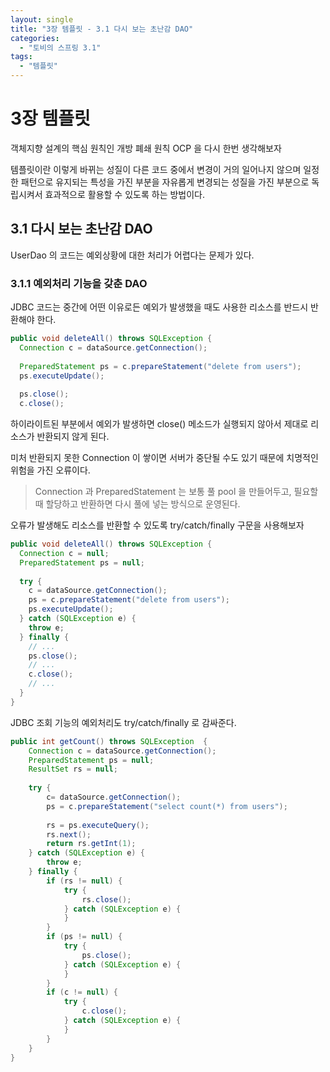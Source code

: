 ```yaml
---
layout: single
title: "3장 템플릿 - 3.1 다시 보는 초난감 DAO"
categories:
  - "토비의 스프링 3.1"
tags:
  - "템플릿"
---
```


# 3장 템플릿

객체지향 설계의 핵심 원칙인 개방 폐쇄 원칙 OCP 을 다시 한번 생각해보자

템플릿이란 이렇게 바뀌는 성질이 다른 코드 중에서 변경이 거의 일어나지 않으며 일정한 패턴으로 유지되는 특성을 가진 부분을 자유롭게 변경되는 성질을 가진 부분으로 독립시켜서 효과적으로 활용할 수 있도록 하는 방법이다.

## 3.1 다시 보는 초난감 DAO

UserDao 의 코드는 예외상황에 대한 처리가 어렵다는 문제가 있다.

### 3.1.1 예외처리 기능을 갖춘 DAO

JDBC 코드는 중간에 어떤 이유로든 예외가 발생했을 때도 사용한 리소스를 반드시 반환해야 한다.

```java
public void deleteAll() throws SQLException {
  Connection c = dataSource.getConnection();
  
  PreparedStatement ps = c.prepareStatement("delete from users");
  ps.executeUpdate();
  
  ps.close();
  c.close();
```

하이라이트된 부분에서 예외가 발생하면 close() 메소드가 실행되지 않아서 제대로 리소스가 반환되지 않게 된다.

미처 반환되지 못한 Connection 이 쌓이면 서버가 중단될 수도 있기 때문에 치명적인 위험을 가진 오류이다.

> Connection 과 PreparedStatement 는 보통 풀 pool 을 만들어두고, 필요할 때 할당하고 반환하면 다시 풀에 넣는 방식으로 운영된다.

오류가 발생해도 리소스를 반환할 수 있도록 try/catch/finally 구문을 사용해보자

```java
public void deleteAll() throws SQLException {
  Connection c = null;
  PreparedStatement ps = null;
  
  try {
    c = dataSource.getConnection();
    ps = c.prepareStatement("delete from users");
    ps.executeUpdate();
  } catch (SQLException e) {
    throw e;
  } finally {
    // ...
    ps.close();
    // ...
    c.close();
    // ...
  }
}  
```

JDBC 조회 기능의 예외처리도 try/catch/finally 로 감싸준다.

```java
public int getCount() throws SQLException  {
	Connection c = dataSource.getConnection();
	PreparedStatement ps = null;
    ResultSet rs = null;
    
    try {
    	c= dataSource.getConnection();
        ps = c.prepareStatement("select count(*) from users");
        
        rs = ps.executeQuery();
        rs.next();
        return rs.getInt(1);
	} catch (SQLException e) {
    	throw e;
    } finally {
    	if (rs != null) {
        	try {
            	rs.close();
            } catch (SQLException e) {
            }
        }
        if (ps != null) {
        	try {
            	ps.close();
            } catch (SQLException e) {
            }
        }
        if (c != null) {
        	try {
            	c.close();
            } catch (SQLException e) {
            }
        }
	}
}  
```
